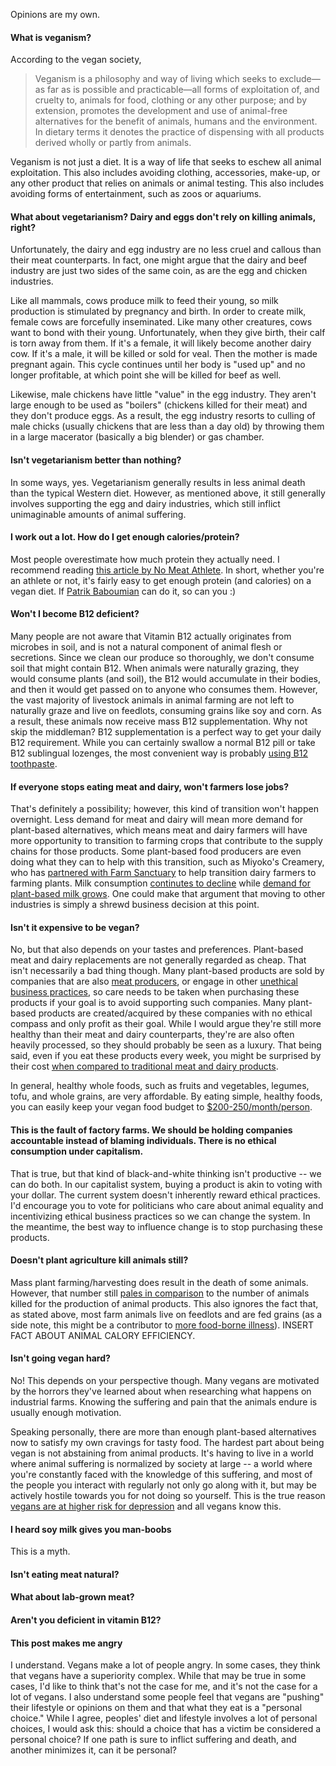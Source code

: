 Opinions are my own.

#### What is veganism?
According to the vegan society, 

>Veganism is a philosophy and way of living which seeks to exclude—as far as is possible and practicable—all forms of exploitation of, and cruelty to, animals for food, clothing or any other purpose; and by extension, promotes the development and use of animal-free alternatives for the benefit of animals, humans and the environment. In dietary terms it denotes the practice of dispensing with all products derived wholly or partly from animals.

Veganism is not just a diet. It is a way of life that seeks to eschew all animal exploitation. This also includes avoiding clothing, accessories, make-up, or any other product that relies on animals or animal testing. This also includes avoiding forms of entertainment, such as zoos or aquariums. 

#### What about vegetarianism? Dairy and eggs don't rely on killing animals, right?
Unfortunately, the dairy and egg industry are no less cruel and callous than their meat counterparts. In fact, one might argue that the dairy and beef industry are just two sides of the same coin, as are the egg and chicken industries. 

Like all mammals, cows produce milk to feed their young, so milk production is stimulated by pregnancy and birth. In order to create milk, female cows are forcefully inseminated. Like many other creatures, cows want to bond with their young. Unfortunately, when they give birth, their calf is torn away from them. If it's a female, it will likely become another dairy cow. If it's a male, it will be killed or sold for veal. Then the mother is made pregnant again. This cycle continues until her body is "used up" and no longer profitable, at which point she will be killed for beef as well.

Likewise, male chickens have little "value" in the egg industry. They aren't large enough to be used as "boilers" (chickens killed for their meat) and they don't produce eggs. As a result, the egg industry resorts to culling of male chicks (usually chickens that are less than a day old) by throwing them in a large macerator (basically a big blender) or gas chamber.

#### Isn't vegetarianism better than nothing?
In some ways, yes. Vegetarianism generally results in less animal death than the typical Western diet. However, as mentioned above, it still generally involves supporting the egg and dairy industries, which still inflict unimaginable amounts of animal suffering.

#### I work out a lot. How do I get enough calories/protein?
Most people overestimate how much protein they actually need. I recommend reading [this article by No Meat Athlete](https://www.nomeatathlete.com/protein-for-athletes/). In short, whether you're an athlete or not, it's fairly easy to get enough protein (and calories) on a vegan diet. If [Patrik Baboumian](https://en.wikipedia.org/wiki/Patrik_Baboumian) can do it, so can you :)

#### Won't I become B12 deficient? 
Many people are not aware that Vitamin B12 actually originates from microbes in soil, and is not a natural component of animal flesh or secretions. Since we clean our produce so thoroughly, we don't consume soil that might contain B12. When animals were naturally grazing, they would consume plants (and soil), the B12 would accumulate in their bodies, and then it would get passed on to anyone who consumes them. However, the vast majority of livestock animals in animal farming are not left to naturally graze and live on feedlots, consuming grains like soy and corn. As a result, these animals now receive mass B12 supplementation. Why not skip the middleman? B12 supplementation is a perfect way to get your daily B12 requirement. While you can certainly swallow a normal B12 pill or take B12 sublingual lozenges, the most convenient way is probably [using B12 toothpaste](https://veganhealth.org/vitamin-b12-fortified-toothpaste/).

#### If everyone stops eating meat and dairy, won't farmers lose jobs?
That's definitely a possibility; however, this kind of transition won't happen overnight. Less demand for meat and dairy will mean more demand for plant-based alternatives, which means meat and dairy farmers will have more opportunity to transition to farming crops that contribute to the supply chains for those products. Some plant-based food producers are even doing what they can to help with this transition, such as Miyoko's Creamery, who has [partnered with Farm Sanctuary](https://www.fastcompany.com/90737927/this-plant-based-company-wants-to-help-dairy-farmers-pivot-from-cows-to-crops) to help transition dairy farmers to farming plants. Milk consumption [continutes to decline](https://www.cbsnews.com/news/milk-consumption-dairy-farmers/) while [demand for plant-based milk grows](https://www.gminsights.com/industry-analysis/plant-milk-market). One could make that argument that moving to other industries is simply a shrewd business decision at this point.

#### Isn't it expensive to be vegan?
No, but that also depends on your tastes and preferences. Plant-based meat and dairy replacements are not generally regarded as cheap. That isn't necessarily a bad thing though. Many plant-based products are sold by companies that are also [meat producers](https://www.reuters.com/article/us-lightlifefoods-m-a-maple-leaf-foods-idUSKBN1602M5), or engage in other [unethical business practices](https://www.foodbev.com/news/nestle-usa-agrees-deal-for-meat-alternatives-brand-sweet-earth/), so care needs to be taken when purchasing these products if your goal is to avoid supporting such companies. Many plant-based products are created/acquired by these companies with no ethical compass and only profit as their goal. While I would argue they're still more healthy than their meat and dairy counterparts, they're are also often heavily processed, so they should probably be seen as a luxury. That being said, even if you eat these products every week, you might be surprised by their cost [when compared to traditional meat and dairy products](https://www.moneyunder30.com/true-cost-of-going-vegan). 

In general, healthy whole foods, such as fruits and vegetables, legumes, tofu, and whole grains, are very affordable. By eating simple, healthy foods, you can easily keep your vegan food budget to [$200-250/month/person](https://www.iamgoingvegan.com/cost-of-being-vegan/).

#### This is the fault of factory farms. We should be holding companies accountable instead of blaming individuals. There is no ethical consumption under capitalism.
That is true, but that kind of black-and-white thinking isn't productive -- we can do both. In our capitalist system, buying a product is akin to voting with your dollar. The current system doesn't inherently reward ethical practices. I'd encourage you to vote for politicians who care about animal equality and incentivizing ethical business practices so we can change the system. In the meantime, the best way to influence change is to stop purchasing these products. 

#### Doesn't plant agriculture kill animals still?
Mass plant farming/harvesting does result in the death of some animals. However, that number still [pales in comparison](https://animalvisuals.org/projects/1mc/) to the number of animals killed for the production of animal products. This also ignores the fact that, as stated above, most farm animals live on feedlots and are fed grains (as a side note, this might be a contributor to [more food-borne illness](https://pubmed.ncbi.nlm.nih.gov/9733511/)). INSERT FACT ABOUT ANIMAL CALORY EFFICIENCY.

#### Isn't going vegan hard?
No! This depends on your perspective though. Many vegans are motivated by the horrors they've learned about when researching what happens on industrial farms. Knowing the suffering and pain that the animals endure is usually enough motivation. 

Speaking personally, there are more than enough plant-based alternatives now to satisfy my own cravings for tasty food. The hardest part about being vegan is not abstaining from animal products. It's having to live in a world where animal suffering is normalized by society at large -- a world where you're constantly faced with the knowledge of this suffering, and most of the people you interact with regularly not only go along with it, but may be actively hostile towards you for not doing so yourself. This is the true reason [vegans are at higher risk for depression](https://pubmed.ncbi.nlm.nih.gov/32483598/) and all vegans know this.

#### I heard soy milk gives you man-boobs
This is a myth.

#### Isn't eating meat natural?

#### What about lab-grown meat?

#### Aren't you deficient in vitamin B12?

#### This post makes me angry
I understand. Vegans make a lot of people angry. In some cases, they think that vegans have a superiority complex. While that may be true in some cases, I'd like to think that's not the case for me, and it's not the case for a lot of vegans. I also understand some people feel that vegans are "pushing" their lifestyle or opinions on them and that what they eat is a "personal choice." While I agree, peoples' diet and lifestyle involves a lot of personal choices, I would ask this: should a choice that has a victim be considered a personal choice? If one path is sure to inflict suffering and death, and another minimizes it, can it be personal?